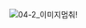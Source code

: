 ![04-2_이미지멈춰!](https://github.com/ysolarh/OZ_class_backend/assets/109467066/e1e2c158-1ecc-43b6-a4a1-d915979baff1)
